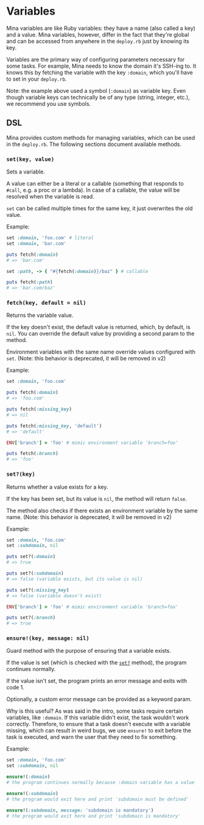 # Variables

Mina variables are like Ruby variables: they have a name (also called a key) and a value. Mina variables, however, differ in the fact that they're global and can be accessed from anywhere in the `deploy.rb` just by knowing its key.

Variables are the primary way of configuring parameters necessary for some tasks. For example, Mina needs to know the domain it's SSH-ing to. It knows this by fetching the variable with the key `:domain`, which you'll have to set in your `deploy.rb`.

Note: the example above used a symbol (`:domain`) as variable key. Even though variable keys can technically be of any type (string, integer, etc.), we recommend you use symbols.

## DSL

Mina provides custom methods for managing variables, which can be used in the `deploy.rb`. The following sections document available methods.

### `set(key, value)`

Sets a variable.

A value can either be a literal or a callable (something that responds to `#call`, e.g. a proc or a lambda). In case of a callable, the value will be resolved when the variable is read.

`set` can be called multiple times for the same key, it just overwrites the old value.

Example:
```ruby
set :domain, 'foo.com' # literal
set :domain, 'bar.com'

puts fetch(:domain)
# => 'bar.com'

set :path, -> { "#{fetch(:domain)}/baz" } # callable

puts fetch(:path)
# => 'bar.com/baz'
```

### `fetch(key, default = nil)`

Returns the variable value.

If the key doesn't exist, the default value is returned, which, by default, is `nil`. You can override the default value by providing a second param to the method.

Environment variables with the same name override values configured with `set`. (Note: this behavior is deprecated, it will be removed in v2)

Example:
```ruby
set :domain, 'foo.com'

puts fetch(:domain)
# => 'foo.com'

puts fetch(:missing_key)
# => nil

puts fetch(:missing_key, 'default')
# => 'default'

ENV['branch'] = 'foo' # mimic environment variable 'branch=foo'

puts fetch(:branch)
# => 'foo'
```

### `set?(key)`

Returns whether a value exists for a key.

If the key has been set, but its value is `nil`, the method will return `false`.

The method also checks if there exists an environment variable by the same name. (Note: this behavior is deprecated, it will be removed in v2)

Example:
```ruby
set :domain, 'foo.com'
set :subdomain, nil

puts set?(:domain)
# => true

puts set?(:subdomain)
# => false (variable exists, but its value is nil)

puts set?(:missing_key)
# => false (variable doesn't exist)

ENV['branch'] = 'foo' # mimic environment variable 'branch=foo'

puts set?(:branch)
# => true
```

### `ensure!(key, message: nil)`

Guard method with the purpose of ensuring that a variable exists.

If the value is set (which is checked with the [`set?`](#setkey) method), the program continues normally.

If the value isn't set, the program prints an error message and exits with code 1.

Optionally, a custom error message can be provided as a keyword param.

Why is this useful? As was said in the intro, some tasks require certain variables, like `:domain`. If this variable didn't exist, the task wouldn't work correctly. Therefore, to ensure that a task doesn't execute with a variable missing, which can result in weird bugs, we use `ensure!` to exit before the task is executed, and warn the user that they need to fix something.

Example:
```ruby
set :domain, 'foo.com'
set :subdomain, nil

ensure!(:domain)
# the program continues normally because :domain variable has a value

ensure!(:subdomain)
# the program would exit here and print 'subdomain must be defined'

ensure!(:subdomain, message: 'subdomain is mandatory')
# the program would exit here and print 'subdomain is mandatory'
```
